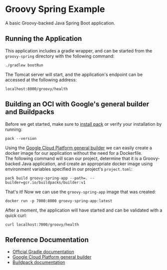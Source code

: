 # Groovy Spring Example
A basic Groovy-backed Java Spring Boot application.

## Running the Application
This application includes a gradle wrapper, and can be started from the `groovy-spring` directory with the following command:
```shell
./gradlew bootRun
```

The Tomcat server will start, and the application's endpoint can be accessed at the following address:
```shell
localhost:8000/groovy/health
```

##  Building an OCI with Google's general builder and Buildpacks
Before we get started, make sure to [install pack](https://buildpacks.io/docs/tools/pack/) or verify your installation by running:
```shell
pack --version
```

Using the [Google Cloud Platform general builder](https://github.com/GoogleCloudPlatform/buildpacks) we can easily create
a docker image for our application without the need for a Dockerfile.<br>
The following command will scan our project, determine that it is a Groovy-backed Java application, and create an appropriate
docker image using environment variables specified in our project's `project.toml`:
```shell
pack build groovy-spring-app --path=. --builder=gcr.io/buildpacks/builder:v1 
```

That's it! Now we can use the `groovy-spring-app` image that was created:
```shell
docker run -p 7000:8000 groovy-spring-app:latest 
```

After a moment, the application will have started and can be validated with a quick curl:
```shell
curl localhost:7000/groovy/health
```

## Reference Documentation

* [Official Gradle documentation](https://docs.gradle.org)
* [Google Cloud Platform general builder](https://github.com/GoogleCloudPlatform/buildpacks)
* [Buildpack documentation](https://buildpacks.io/docs)
